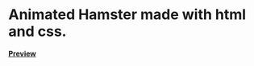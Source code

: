 <h1>Animated Hamster made with html and css.</h1>

<b><a href="https://codepen.io/JaviNGD/pen/XWGoZaw">Preview</a></b>

